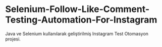 # Selenium-Follow-Like-Comment-Testing-Automation-For-Instagram
Java ve Selenium kullanılarak geliştirilmiş Instagram Test Otomasyon projesi.
